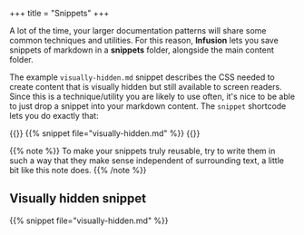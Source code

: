 +++
title = "Snippets"
+++

A lot of the time, your larger documentation patterns will share some common techniques and utilities. For this reason, **Infusion** lets you save snippets of markdown in a **snippets** folder, alongside the main content folder.

The example `visually-hidden.md` snippet describes the CSS needed to create content that is visually hidden but still available to screen readers. Since this is a technique/utility you are likely to use often, it's nice to be able to just drop a snippet into your markdown content. The `snippet` shortcode lets you do exactly that:

{{<codeBlock>}}
&#x7b;{% snippet file="visually-hidden.md" %}}
{{</codeBlock>}}

{{% note %}}
To make your snippets truly reusable, try to write them in such a way that they make sense independent of surrounding text, a little bit like this note does.
{{% /note %}}

## Visually hidden snippet

{{% snippet file="visually-hidden.md" %}}
